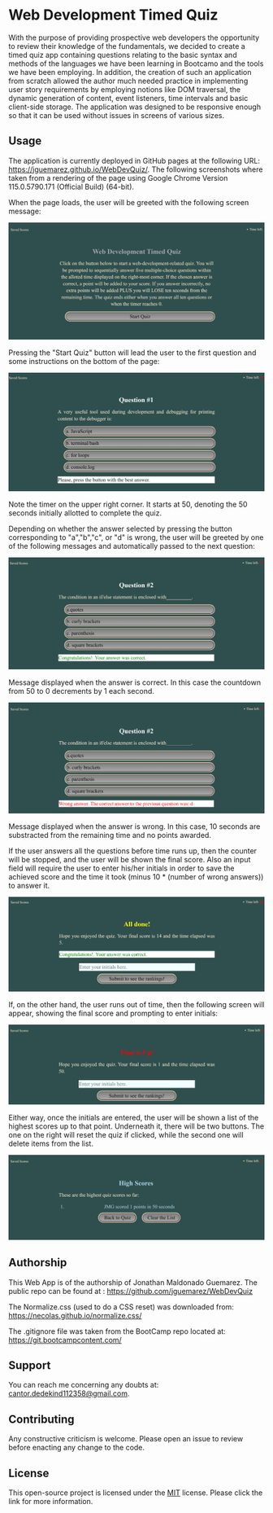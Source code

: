 # Web Development Timed Quiz

With the purpose of providing prospective web developers the opportunity to review their knowledge of the fundamentals, we decided to create a timed quiz app containing questions relating
to the basic syntax and methods of the languages we have been learning in Bootcamo and the tools we have been employing. In addition, the creation of such an application from scratch allowed
the author much needed practice in implementing user story requirements by employing notions like DOM traversal, the dynamic generation of content, event listeners, time intervals and basic
client-side storage. The application was designed to be responsive enough so that it can be used without issues in screens of various sizes.

## Usage

The application is currently deployed in GitHub pages at the following URL: https://jguemarez.github.io/WebDevQuiz/.
The following screenshots where taken from a rendering of the page using Google Chrome Version 115.0.5790.171 (Official Build) (64-bit).

When the page loads, the user will be greeted with the following screen message:

![Starting page of the Web Quiz](assets/images/webQuiz1.png)

Pressing the "Start Quiz" button will lead the user to the first question and some instructions on the bottom of the page:

![First question of the Web Quiz](assets/images/webQuiz2.png)

Note the timer on the upper right corner. It starts at 50, denoting the 50 seconds initially allotted to complete the quiz.

Depending on whether the answer selected by pressing the button corresponding to "a","b","c", or "d" is wrong, the user will be greeted by one of the following messages and automatically passed to the next question:

![Message indicating correct answer at bottom](assets/images/webQuiz3.png)

Message displayed when the answer is correct. In this case the countdown from 50 to 0 decrements by 1 each second.

![Message indicating wrong answer plus the actual answer at bottom](assets/images/webQuiz4.png)

Message displayed when the answer is wrong. In this case, 10 seconds are substracted from the remaining time and no points awarded.

If the user answers all the questions before time runs up, then the counter will be stopped, and the user will be shown the final score. Also an input field will require the user to enter his/her initials in order to save the achieved score and the time it took (minus 10 * (number of wrong answers)) to answer it.

![Screen when user ends the quiz in time](assets/images/webQuiz5.png)

If, on the other hand, the user runs out of time, then the following screen will appear, showing the final score and prompting to enter initials:

![Screen when user runs out of time](assets/images/webQuiz6.png)

Either way, once the initials are entered, the user will be shown a list of the highest scores up to that point. Underneath it, there will be two buttons. The one on the right will reset the quiz if clicked, while the second one will delete items from the list.

![Final screen showing the scores](assets/images/webQuiz7.png)

## Authorship

This Web App is of the authorship of Jonathan Maldonado Guemarez. The public repo can be found at :
https://github.com/jguemarez/WebDevQuiz

The Normalize.css (used to do a CSS reset) was downloaded from: https://necolas.github.io/normalize.css/

The .gitignore file was taken from the BootCamp repo located at: https://git.bootcampcontent.com/

## Support

You can reach me concerning any doubts at: cantor.dedekind112358@gmail.com.

## Contributing

Any constructive criticism is welcome. Please open an issue to review before enacting any change to the code.

## License

This open-source project is licensed under the 
[MIT](https://choosealicense.com/licenses/mit/) license. Please click the link for more information.